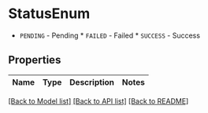# StatusEnum

* `PENDING` - Pending * `FAILED` - Failed * `SUCCESS` - Success

## Properties

Name | Type | Description | Notes
------------ | ------------- | ------------- | -------------

[[Back to Model list]](..#documentation-for-models) [[Back to API list]](..#documentation-for-api-endpoints) [[Back to README]](..)
